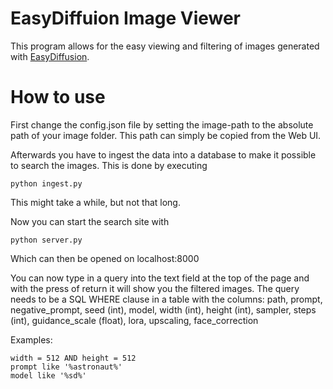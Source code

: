 # EasyDiffuion Image Viewer

This program allows for the easy viewing and filtering of images generated with [EasyDiffusion](https://github.com/easydiffusion/easydiffusion).

# How to use

First change the config.json file by setting the image-path to the absolute path of your image folder. This path can simply be copied from the Web UI.

Afterwards you have to ingest the data into a database to make it possible to search the images. This is done by executing
```
python ingest.py
```
This might take a while, but not that long.

Now you can start the search site with
```
python server.py
```
Which can then be opened on localhost:8000

You can now type in a query into the text field at the top of the page and with the press of return it will show you the filtered images.
The query needs to be a SQL WHERE clause in a table with the columns: path, prompt, negative_prompt, seed (int), model, width (int), height (int), sampler, steps (int), guidance_scale (float), lora, upscaling, face_correction

Examples:

```
width = 512 AND height = 512
prompt like '%astronaut%'
model like '%sd%'
```